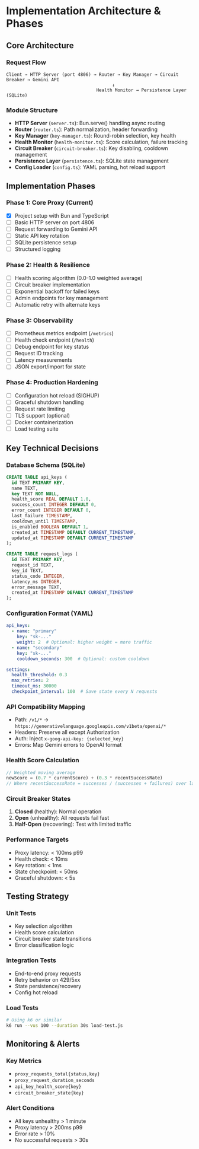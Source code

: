 # Implementation Architecture & Phases

## Core Architecture

### Request Flow
```
Client → HTTP Server (port 4806) → Router → Key Manager → Circuit Breaker → Gemini API
                                        ↓
                                  Health Monitor → Persistence Layer (SQLite)
```

### Module Structure
- **HTTP Server** (`server.ts`): Bun.serve() handling async routing
- **Router** (`router.ts`): Path normalization, header forwarding
- **Key Manager** (`key-manager.ts`): Round-robin selection, key health
- **Health Monitor** (`health-monitor.ts`): Score calculation, failure tracking
- **Circuit Breaker** (`circuit-breaker.ts`): Key disabling, cooldown management
- **Persistence Layer** (`persistence.ts`): SQLite state management
- **Config Loader** (`config.ts`): YAML parsing, hot reload support

## Implementation Phases

### Phase 1: Core Proxy (Current)
- [x] Project setup with Bun and TypeScript
- [ ] Basic HTTP server on port 4806
- [ ] Request forwarding to Gemini API
- [ ] Static API key rotation
- [ ] SQLite persistence setup
- [ ] Structured logging

### Phase 2: Health & Resilience
- [ ] Health scoring algorithm (0.0-1.0 weighted average)
- [ ] Circuit breaker implementation
- [ ] Exponential backoff for failed keys
- [ ] Admin endpoints for key management
- [ ] Automatic retry with alternate keys

### Phase 3: Observability
- [ ] Prometheus metrics endpoint (`/metrics`)
- [ ] Health check endpoint (`/health`)
- [ ] Debug endpoint for key status
- [ ] Request ID tracking
- [ ] Latency measurements
- [ ] JSON export/import for state

### Phase 4: Production Hardening
- [ ] Configuration hot reload (SIGHUP)
- [ ] Graceful shutdown handling
- [ ] Request rate limiting
- [ ] TLS support (optional)
- [ ] Docker containerization
- [ ] Load testing suite

## Key Technical Decisions

### Database Schema (SQLite)
```sql
CREATE TABLE api_keys (
  id TEXT PRIMARY KEY,
  name TEXT,
  key TEXT NOT NULL,
  health_score REAL DEFAULT 1.0,
  success_count INTEGER DEFAULT 0,
  error_count INTEGER DEFAULT 0,
  last_failure TIMESTAMP,
  cooldown_until TIMESTAMP,
  is_enabled BOOLEAN DEFAULT 1,
  created_at TIMESTAMP DEFAULT CURRENT_TIMESTAMP,
  updated_at TIMESTAMP DEFAULT CURRENT_TIMESTAMP
);

CREATE TABLE request_logs (
  id TEXT PRIMARY KEY,
  request_id TEXT,
  key_id TEXT,
  status_code INTEGER,
  latency_ms INTEGER,
  error_message TEXT,
  created_at TIMESTAMP DEFAULT CURRENT_TIMESTAMP
);
```

### Configuration Format (YAML)
```yaml
api_keys:
  - name: "primary"
    key: "sk-..."
    weight: 2  # Optional: higher weight = more traffic
  - name: "secondary"
    key: "sk-..."
    cooldown_seconds: 300  # Optional: custom cooldown

settings:
  health_threshold: 0.3
  max_retries: 2
  timeout_ms: 30000
  checkpoint_interval: 100  # Save state every N requests
```

### API Compatibility Mapping
- Path: `/v1/*` → `https://generativelanguage.googleapis.com/v1beta/openai/*`
- Headers: Preserve all except Authorization
- Auth: Inject `x-goog-api-key: {selected_key}`
- Errors: Map Gemini errors to OpenAI format

### Health Score Calculation
```typescript
// Weighted moving average
newScore = (0.7 * currentScore) + (0.3 * recentSuccessRate)
// Where recentSuccessRate = successes / (successes + failures) over last N requests
```

### Circuit Breaker States
1. **Closed** (healthy): Normal operation
2. **Open** (unhealthy): All requests fail fast
3. **Half-Open** (recovering): Test with limited traffic

### Performance Targets
- Proxy latency: < 100ms p99
- Health check: < 10ms
- Key rotation: < 1ms
- State checkpoint: < 50ms
- Graceful shutdown: < 5s

## Testing Strategy

### Unit Tests
- Key selection algorithm
- Health score calculation
- Circuit breaker state transitions
- Error classification logic

### Integration Tests
- End-to-end proxy requests
- Retry behavior on 429/5xx
- State persistence/recovery
- Config hot reload

### Load Tests
```bash
# Using k6 or similar
k6 run --vus 100 --duration 30s load-test.js
```

## Monitoring & Alerts

### Key Metrics
- `proxy_requests_total{status,key}`
- `proxy_request_duration_seconds`
- `api_key_health_score{key}`
- `circuit_breaker_state{key}`

### Alert Conditions
- All keys unhealthy > 1 minute
- Proxy latency > 200ms p99
- Error rate > 10%
- No successful requests > 30s